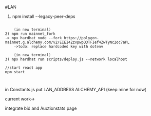 #LAN


1) npm install --legacy-peer-deps


```shell
 
    (in new terminal)
2) npm run mainnet_fork 
-> npx hardhat node --fork https://polygon-mainnet.g.alchemy.com/v2/EIEI4ZzvpwpQ3TFIef4ZwTyNc2oc7aPL
    ->todo: replace hardcoded key with dotenv

    (in new terminal)
3) npx hardhat run scripts/deploy.js --network localhost 

//start react app
npm start



```


in Constants.js put
LAN_ADDRESS
ALCHEMY_API (keep mine for now)



current work->

integrate bid and Auctionstats page